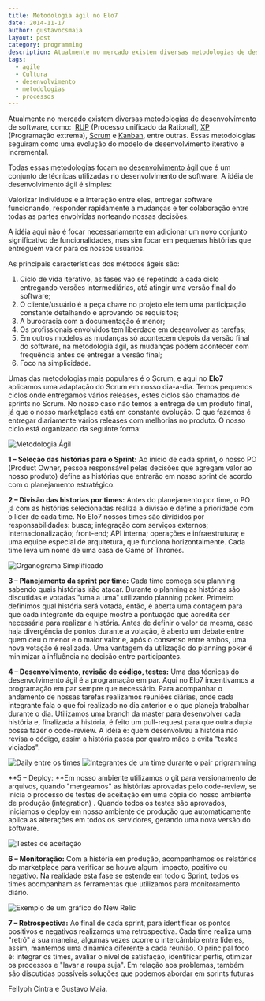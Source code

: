 ```yaml
---
title: Metodologia ágil no Elo7
date: 2014-11-17
author: gustavocsmaia
layout: post
category: programming
description: Atualmente no mercado existem diversas metodologias de desenvolvimento de software, como:  RUP (Processo unificado da Rational), XP (Programação extrema), Scrum...
tags:
  - agile
  - Cultura
  - desenvolvimento
  - metodologias
  - processos
---
```


Atualmente no mercado existem diversas metodologias de desenvolvimento de software, como:  [RUP](http://en.wikipedia.org/wiki/Rational_Unified_Process) (Processo unificado da Rational), [XP](http://en.wikipedia.org/wiki/Extreme_programming) (Programação extrema), [Scrum](http://en.wikipedia.org/wiki/Scrum_(software_development)) e [Kanban](http://en.wikipedia.org/wiki/Kanban_(development)), entre outras. Essas metodologias seguiram como uma evolução do modelo de desenvolvimento iterativo e incremental.

Todas essas metodologias focam no [desenvolvimento ágil](http://agilemanifesto.org/iso/ptbr/) que é um conjunto de técnicas utilizadas no desenvolvimento de software. A idéia de desenvolvimento ágil é simples:

Valorizar indivíduos e a interação entre eles, entregar software funcionando, responder rapidamente a mudanças e ter colaboração entre todas as partes envolvidas norteando nossas decisões.

A idéia aqui não é focar necessariamente em adicionar um novo conjunto significativo de funcionalidades, mas sim focar em pequenas histórias que entreguem valor para os nossos usuários.

As principais características dos métodos ágeis são:

  1. Ciclo de vida iterativo, as fases vão se repetindo a cada ciclo entregando versões intermediárias, até atingir uma versão final do software;
  2. O cliente/usuário é a peça chave no projeto ele tem uma participação constante detalhando e aprovando os requisitos;
  3. A burocracia com a documentação é menor;
  4. Os profissionais envolvidos tem liberdade em desenvolver as tarefas;
  5. Em outros modelos as mudanças só acontecem depois da versão final do software, na metodologia ágil, as mudanças podem acontecer com frequência antes de entregar a versão final;
  6. Foco na simplicidade.

Umas das metodologias mais populares é o Scrum, e aqui no **Elo7** aplicamos uma adaptação do Scrum em nosso dia-a-dia. Temos pequenos ciclos onde entregamos vários releases, estes ciclos são chamados de sprints no Scrum. No nosso caso não temos a entrega de um produto final, já que o nosso marketplace está em constante evolução. O que fazemos é entregar diariamente vários releases com melhorias no produto. O nosso ciclo está organizado da seguinte forma:

![Metodologia Ágil](/images/metodologia-agil-1.png)

**1 – Seleção das histórias para o Sprint:** Ao início de cada sprint, o nosso PO (Product Owner, pessoa responsável pelas decisões que agregam valor ao nosso produto) define as histórias que entrarão em nosso sprint de acordo com o planejamento estratégico.

**2 – Divisão das historias por times:** Antes do planejamento por time, o PO já com as histórias selecionadas realiza a divisão e define a prioridade com o líder de cada time. No Elo7 nossos times são divididos por responsabilidades: busca; integração com serviços externos; internacionalização; front-end; API interna; operações e infraestrutura; e uma equipe especial de arquitetura, que funciona horizontalmente. Cada time leva um nome de uma casa de Game of Thrones.

![Organograma Simplificado](/images/metodologia-agil-2.png)

**3 – Planejamento da sprint por time:** Cada time começa seu planning sabendo quais histórias irão atacar. Durante o planning as histórias são discutidas e votadas "uma a uma" utilizando planning poker. Primeiro definimos qual história será votada, então, é aberta uma contagem para que cada integrante da equipe mostre a pontuação que acredita ser necessária para realizar a história. Antes de definir o valor da mesma, caso haja divergência de pontos durante a votação, é aberto um debate entre quem deu o menor e o maior valor e, após o consenso entre ambos, uma nova votação é realizada. Uma vantagem da utilização do planning poker é minimizar a influência na decisão entre participantes.

**4 – Desenvolvimento, revisão de código, testes:** Uma das técnicas do desenvolvimento ágil é a programação em par. Aqui no Elo7 incentivamos a programação em par sempre que necessário. Para acompanhar o andamento de nossas tarefas realizamos reuniões diárias, onde cada integrante fala o que foi realizado no dia anterior e o que planeja trabalhar durante o dia. Utilizamos uma branch da master para desenvolver cada história e, finalizada a história, é feito um pull-request para que outra dupla possa fazer o code-review. A idéia é: quem desenvolveu a história não revisa o código, assim a história passa por quatro mãos e evita "testes viciados".

![Daily entre os times](/images/metodologia-agil-3.png)
![Integrantes de um time durante o pair prigramming](/images/metodologia-agil-4.png)

**5 – Deploy: **Em nosso ambiente utilizamos o git para versionamento de arquivos, quando "mergeamos" as histórias aprovadas pelo code-review, se inicia o processo de testes de aceitação em uma cópia do nosso ambiente de produção (integration) . Quando todos os testes são aprovados, iniciamos o deploy em nosso ambiente de produção que automaticamente aplica as alterações em todos os servidores, gerando uma nova versão do software.

![Testes de aceitação](/images/metodologia-agil-5.png)

**6 – Monitoração:** Com a história em produção, acompanhamos os relatórios do marketplace para verificar se houve algum  impacto, positivo ou negativo. Na realidade esta fase se estende em todo o Sprint, todos os times acompanham as ferramentas que utilizamos para monitoramento diário.

![Exemplo de um gráfico do New Relic](/images/metodologia-agil-6.png)

**7 – Retrospectiva:** Ao final de cada sprint, para identificar os pontos positivos e negativos realizamos uma retrospectiva. Cada time realiza uma "retrô" a sua maneira, algumas vezes ocorre o intercâmbio entre líderes, assim, mantemos uma dinâmica diferente a cada reunião. O principal foco é: integrar os times, avaliar o nível de satisfação, identificar perfis, otimizar os processos e "lavar a roupa suja". Em relação aos problemas, também são discutidas possíveis soluções que podemos abordar em sprints futuras

Fellyph Cintra e Gustavo Maia.
